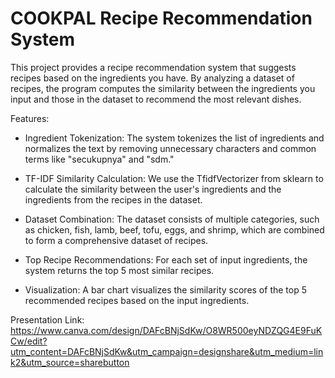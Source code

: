 # COOKPAL Recipe Recommendation System


This project provides a recipe recommendation system that suggests recipes based on the ingredients you have. By analyzing a dataset of recipes, the program computes the similarity between the ingredients you input and those in the dataset to recommend the most relevant dishes.

Features:
- Ingredient Tokenization: The system tokenizes the list of ingredients and normalizes the text by removing unnecessary characters and common terms like "secukupnya" and "sdm."

- TF-IDF Similarity Calculation: We use the TfidfVectorizer from sklearn to calculate the similarity between the user's ingredients and the ingredients from the recipes in the dataset.

- Dataset Combination: The dataset consists of multiple categories, such as chicken, fish, lamb, beef, tofu, eggs, and shrimp, which are combined to form a comprehensive dataset of recipes.

- Top Recipe Recommendations: For each set of input ingredients, the system returns the top 5 most similar recipes.

- Visualization: A bar chart visualizes the similarity scores of the top 5 recommended recipes based on the input ingredients.

Presentation Link: https://www.canva.com/design/DAFcBNjSdKw/O8WR500eyNDZQG4E9FuKCw/edit?utm_content=DAFcBNjSdKw&utm_campaign=designshare&utm_medium=link2&utm_source=sharebutton
